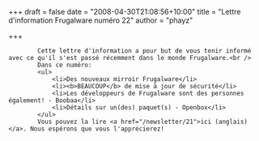 
+++
draft = false
date = "2008-04-30T21:08:56+10:00"
title = "Lettre d'information Frugalware numéro 22"
author = "phayz"

+++

            Cette lettre d'information a pour but de vous tenir informé avec ce qu'il s'est passé récemment dans le monde Frugalware.<br />
            Dans ce numéro:
            <ul>
                <li>Des nouveaux mirroir Frugalware</li>
                <li><b>BEAUCOUP</b> de mise à jour de sécurité</li>
                <li>Les développeurs de Frugalware sont des personnes également! - Boobaa</li>
                <li>Détails sur un(des) paquet(s) - Openbox</li>
            </ul>
            Vous pouvez la lire <a href="/newsletter/21">ici (anglais)</a>. Nous espérons que vous l'apprécierez!
            
        